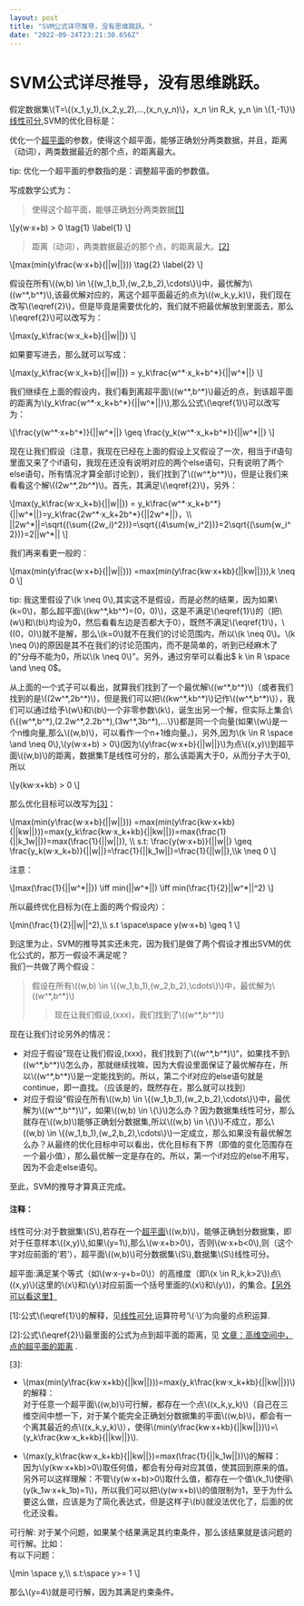 ```yaml
---
layout: post
title: "SVM公式详尽推导，没有思维跳跃。"
date: "2022-09-24T23:21:30.656Z"
---
```

SVM公式详尽推导，没有思维跳跃。
=================

假定数据集\\(T=\\{(x\_1,y\_1),(x\_2,y\_2),...,(x\_n,y\_n)\\}，x\_n \\in R\_k, y\_n \\in \\{1,-1\\}\\)[线性可分](#%E7%BA%BF%E6%80%A7%E5%8F%AF%E5%88%86),SVM的优化目标是：

优化一个[超平面](#%E8%B6%85%E5%B9%B3%E9%9D%A2)的参数，使得这个超平面，能够正确划分两类数据，并且，距离（动词），两类数据最近的那个点，的距离最大。

  
tip: 优化一个超平面的参数指的是：调整超平面的参数值。

写成数学公式为：

> 使得这个超平面，能够正确划分两类数据[\[1\]](#%5B1%5D)

\\\[y(w·x+b) > 0 \\tag{1} \\label{1} \\\]

> 距离（动词），两类数据最近的那个点，的距离最大。[\[2\]](#%5B2%5D)

\\\[max(min(y\\frac{w·x+b}{||w||})) \\tag{2} \\label{2} \\\]

假设在所有\\((w,b) \\in \\{(w\_1,b\_1),(w\_2,b\_2),\\cdots\\}\\)中，最优解为\\((w^\*,b^\*)\\),该最优解对应的，离这个超平面最近的点为\\((w\_k,y\_k)\\)，我们现在改写\\(\\eqref{2}\\)，但是毕竟是需要优化的，我们就不把最优解放到里面去，那么\\(\\eqref{2}\\)可以改写为：

\\\[max(y\_k\\frac{w·x\_k+b}{||w||}) \\\]

如果要写进去，那么就可以写成：

\\\[max(y\_k\\frac{w·x\_k+b}{||w||}) = y\_k\\frac{w^\*·x\_k+b^\*}{||w^\*||} \\\]

我们继续在上面的假设内，我们看到离超平面\\((w^\*,b^\*)\\)最近的点，到该超平面的距离为\\(y\_k\\frac{w^\*·x\_k+b^\*}{||w^\*||}\\),那么公式\\(\\eqref{1}\\)可以改写为：

\\\[\\frac{y(w^\*·x+b^\*)}{||w^\*||} \\geq \\frac{y\_k(w^\*·x\_k+b^\*)}{||w^\*||} \\\]

现在让我们假设（注意，我现在已经在上面的假设上又假设了一次，相当于if语句里面又来了个if语句，我现在还没有说明对应的两个else语句，只有说明了两个else语句，所有情况才算全部讨论到），我们找到了\\((w^\*,b^\*)\\)，但是让我们来看看这个解\\((2w^\*,2b^\*)\\)。首先，其满足\\(\\eqref{2}\\)，另外：

\\\[max(y\_k\\frac{w·x\_k+b}{||w||}) = y\_k\\frac{w^\*·x\_k+b^\*}{||w^\*||}=y\_k\\frac{2w^\*·x\_k+2b^\*}{||2w^\*||}，\\\\ ||2w^\*||=\\sqrt{(\\sum{(2w\_i)^2})}=\\sqrt{(4\\sum{w\_i^2})}=2\\sqrt{(\\sum{w\_i^2})}=2||w^\*|| \\\]

我们再来看更一般的：

\\\[max(min(y\\frac{w·x+b}{||w||})) =max(min(y\\frac{kw·x+kb}{||kw||})),k \\neq 0 \\\]

tip: 我这里假设了\\(k \\neq 0\\),其实这不是假设，而是必然的结果，因为如果\\(k=0\\)，那么超平面\\((kw^\*,kb^\*)=(0，0)\\)，这是不满足\\(\\eqref{1}\\)的（把\\(w\\)和\\(b\\)均设为0，然后看看左边是否都大于0），既然不满足\\(\\eqref{1}\\)，\\((0，0)\\)就不是解，那么\\(k=0\\)就不在我们的讨论范围内，所以\\(k \\neq 0\\)。\\(k \\neq 0\\)的原因是其不在我们的讨论范围内，而不是简单的，听到已经麻木了的"分母不能为0，所以\\(k \\neq 0\\)"。另外，通过穷举可以看出$ k \\in R \\space \\and \\neq 0$。

从上面的一个式子可以看出，就算我们找到了一个最优解\\((w^\*,b^\*)\\)（或者我们找到的是\\((2w^\*,2b^\*)\\)，但是我们可以把\\((kw^\*,kb^\*)\\)记作\\((w^\*,b^\*)\\)），我们可以通过给予\\(w\\)和\\(b\\)一个非零参数\\(k\\)，诞生出另一个解，但实际上集合\\(\\{(w^\*,b^\*),(2.2w^\*,2.2b^\*),(3w^\*,3b^\*),...\\}\\)都是同一个向量(如果\\(w\\)是一个n维向量,那么\\((w,b)\\)，可以看作一个n+1维向量。)，另外,因为\\(k \\in R \\space \\and \\neq 0\\),\\(y(w·x+b) > 0\\)(因为\\(y\\frac{w·x+b}{||w||}\\)为点\\((x,y)\\)到超平面\\((w,b)\\)的距离，数据集T是线性可分的，那么该距离大于0，从而分子大于0),所以

\\\[y(kw·x+kb) > 0 \\\]

那么优化目标可以改写为[\[3\]](#%5B3%5D)：

\\\[max(min(y\\frac{w·x+b}{||w||})) =max(min(y\\frac{kw·x+kb}{||kw||}))=max(y\_k\\frac{kw·x\_k+kb}{||kw||})=max(\\frac{1}{||k\_1w||})=max(\\frac{1}{||w||}), \\\\ s.t: \\frac{y(w·x+b)}{||w||} \\geq \\frac{y\_k(w·x\_k+b)}{||w||}=\\frac{1}{||k\_1w||}=\\frac{1}{||w||},\\\\k \\neq 0 \\\]

注意：

\\\[max(\\frac{1}{||w^\*||}) \\iff min(||w^\*||) \\iff min(\\frac{1}{2}||w^\*||^2) \\\]

所以最终优化目标为(在上面的两个假设内）：

\\\[min(\\frac{1}{2}||w||^2),\\\\ s.t \\space\\space y(w·x+b) \\geq 1 \\\]

到这里为止，SVM的推导其实还未完，因为我们是做了两个假设才推出SVM的优化公式的，那万一假设不满足呢？  
我们一共做了两个假设：

> 假设在所有\\((w,b) \\in \\{(w\_1,b\_1),(w\_2,b\_2),\\cdots\\}\\)中，最优解为\\((w^\*,b^\*)\\)
> 
> > 现在让我们假设,(xxx)，我们找到了\\((w^\*,b^\*)\\)

现在让我们讨论另外的情况：

*   对应于假设”现在让我们假设,(xxx)，我们找到了\\((w^\*,b^\*)\\)“，如果找不到\\((w^\*,b^\*)\\)怎么办，那就继续找嘛，因为大假设里面保证了最优解存在，所以\\((w^\*,b^\*)\\)是一定能找到的。所以，第二个if对应的else语句就是continue，即一直找。（应该是的，既然存在，那么就可以找到）
*   对应于假设”假设在所有\\((w,b) \\in \\{(w\_1,b\_1),(w\_2,b\_2),\\cdots\\}\\)中，最优解为\\((w^\*,b^\*)\\)“，如果\\((w,b) \\in \\{\\}\\)怎么办？因为数据集线性可分，那么就存在\\((w,b)\\)能够正确划分数据集,所以\\((w,b) \\in \\{\\}\\)不成立，那么\\((w,b) \\in \\{(w\_1,b\_1),(w\_2,b\_2),\\cdots\\}\\)一定成立，那么如果没有最优解怎么办？从最终的优化目标中可以看出，优化目标有下界（即值的变化范围存在一个最小值），那么最优解一定是存在的。所以，第一个if对应的else不用写，因为不会走else语句。

至此，SVM的推导才算真正完成。

#### 注释：

线性可分:对于数据集\\(S\\),若存在一个[超平面](#%E8%B6%85%E5%B9%B3%E9%9D%A2)\\((w,b)\\)，能够正确划分数据集，即对于任意样本\\((x,y)\\),如果\\(y=1\\),那么\\(w·x+b>0\\)，否则\\(w·x+b<0\\),则（这个字对应前面的‘若’），超平面\\((w,b)\\)可分数据集\\(S\\),数据集\\(S\\)线性可分。

超平面:满足某个等式（如\\(w·x-y+b=0\\)）的高维度（即\\(x \\in R\_k,k>2\\))点\\((x,y)\\)(这里的\\(x\\)和\\(y\\)对应前面一个括号里面的\\(x\\)和\\(y\\))，的集合。[【另外可以看这里】](https://i.cnblogs.com/posts/edit;postId=16721477)

\[1\]:公式\\(\\eqref{1}\\)的解释，见[线性可分](#%E7%BA%BF%E6%80%A7%E5%8F%AF%E5%88%86),运算符号‘\\(·\\)’为向量的点积运算.

\[2\]:公式\\(\\eqref{2}\\)最里面的公式为点到超平面的距离，见 [文章：高维空间中，点的超平面的距离](https://www.cnblogs.com/hisi-tech/p/16725219.html) .

\[3\]:

*   \\(max(min(y\\frac{kw·x+kb}{||kw||}))=max(y\_k\\frac{kw·x\_k+kb}{||kw||})\\)的解释：  
    对于任意一个超平面\\((w,b)\\)可行解，都存在一个点\\((x\_k,y\_k)\\)（自己在三维空间中想一下，对于某个能完全正确划分数据集的平面\\((w,b)\\)，都会有一个离其最近的点\\((x\_k,y\_k)\\)），使得\\(min(y\\frac{kw·x+kb}{||kw||})\\)\=\\(y\_k\\frac{kw·x\_k+kb}{||kw||}\\).
    
*   \\(max(y\_k\\frac{kw·x\_k+kb}{||kw||})=max(\\frac{1}{||k\_1w||})\\)的解释：  
    因为\\(y(kw·x+kb)>0\\)取任何值，都会有分母对应其值，使其回到原来的值。另外可以这样理解：不管\\(y(w·x+b)>0\\)取什么值，都存在一个值\\(k\_1\\)使得\\(y(k\_1w·x+k\_1b)=1\\)，所以我们可以把\\(y(w·x+b)\\)的值限制为1，至于为什么要这么做，应该是为了简化表达式，但是这样子\\(b\\)就没法优化了，后面的优化还没看。
    

可行解: 对于某个问题，如果某个结果满足其约束条件，那么该结果就是该问题的可行解。比如：  
有以下问题：

\\\[min \\space y,\\\\ s.t:\\space y>= 1 \\\]

那么\\(y=4\\)就是可行解，因为其满足约束条件。